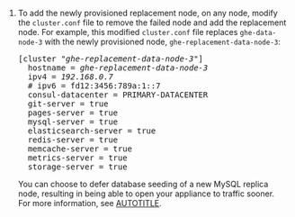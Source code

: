 1. To add the newly provisioned replacement node, on any node, modify the `cluster.conf` file to remove the failed node and add the replacement node. For example, this modified `cluster.conf` file replaces `ghe-data-node-3` with the newly provisioned node, `ghe-replacement-data-node-3`:

   <pre>
   [cluster "<em>ghe-replacement-data-node-3</em>"]
     hostname = <em>ghe-replacement-data-node-3</em>
     ipv4 = <em>192.168.0.7</em>
     # ipv6 = fd12:3456:789a:1::7
     consul-datacenter = PRIMARY-DATACENTER
     git-server = true
     pages-server = true
     mysql-server = true
     elasticsearch-server = true
     redis-server = true
     memcache-server = true
     metrics-server = true
     storage-server = true
   </pre>

   You can choose to defer database seeding of a new MySQL replica node, resulting in being able to open your appliance to traffic sooner. For more information, see [AUTOTITLE](/admin/monitoring-and-managing-your-instance/configuring-clustering/deferring-database-seeding).
